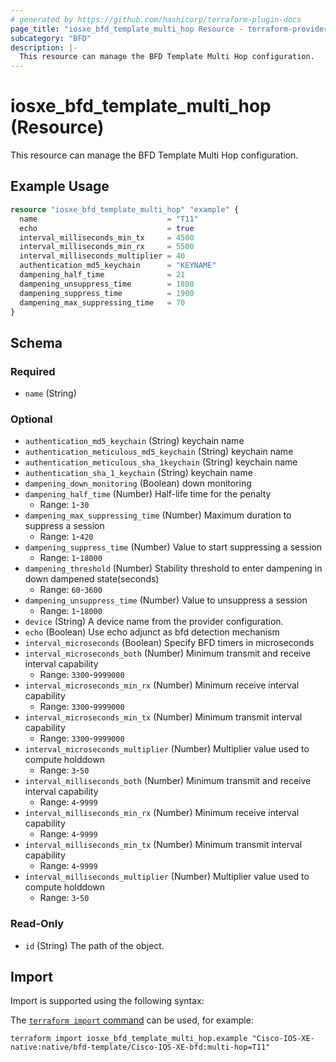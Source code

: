 ```yaml
---
# generated by https://github.com/hashicorp/terraform-plugin-docs
page_title: "iosxe_bfd_template_multi_hop Resource - terraform-provider-iosxe"
subcategory: "BFD"
description: |-
  This resource can manage the BFD Template Multi Hop configuration.
---
```


# iosxe_bfd_template_multi_hop (Resource)

This resource can manage the BFD Template Multi Hop configuration.

## Example Usage

```terraform
resource "iosxe_bfd_template_multi_hop" "example" {
  name                             = "T11"
  echo                             = true
  interval_milliseconds_min_tx     = 4500
  interval_milliseconds_min_rx     = 5500
  interval_milliseconds_multiplier = 40
  authentication_md5_keychain      = "KEYNAME"
  dampening_half_time              = 21
  dampening_unsuppress_time        = 1800
  dampening_suppress_time          = 1900
  dampening_max_suppressing_time   = 70
}
```

<!-- schema generated by tfplugindocs -->
## Schema

### Required

- `name` (String)

### Optional

- `authentication_md5_keychain` (String) keychain name
- `authentication_meticulous_md5_keychain` (String) keychain name
- `authentication_meticulous_sha_1keychain` (String) keychain name
- `authentication_sha_1_keychain` (String) keychain name
- `dampening_down_monitoring` (Boolean) down monitoring
- `dampening_half_time` (Number) Half-life time for the penalty
  - Range: `1`-`30`
- `dampening_max_suppressing_time` (Number) Maximum duration to suppress a session
  - Range: `1`-`420`
- `dampening_suppress_time` (Number) Value to start suppressing a session
  - Range: `1`-`18000`
- `dampening_threshold` (Number) Stability threshold to enter dampening in down dampened state(seconds)
  - Range: `60`-`3600`
- `dampening_unsuppress_time` (Number) Value to unsuppress a session
  - Range: `1`-`18000`
- `device` (String) A device name from the provider configuration.
- `echo` (Boolean) Use echo adjunct as bfd detection mechanism
- `interval_microseconds` (Boolean) Specify BFD timers in microseconds
- `interval_microseconds_both` (Number) Minimum transmit and receive interval capability
  - Range: `3300`-`9999000`
- `interval_microseconds_min_rx` (Number) Minimum receive interval capability
  - Range: `3300`-`9999000`
- `interval_microseconds_min_tx` (Number) Minimum transmit interval capability
  - Range: `3300`-`9999000`
- `interval_microseconds_multiplier` (Number) Multiplier value used to compute holddown
  - Range: `3`-`50`
- `interval_milliseconds_both` (Number) Minimum transmit and receive interval capability
  - Range: `4`-`9999`
- `interval_milliseconds_min_rx` (Number) Minimum receive interval capability
  - Range: `4`-`9999`
- `interval_milliseconds_min_tx` (Number) Minimum transmit interval capability
  - Range: `4`-`9999`
- `interval_milliseconds_multiplier` (Number) Multiplier value used to compute holddown
  - Range: `3`-`50`

### Read-Only

- `id` (String) The path of the object.

## Import

Import is supported using the following syntax:

The [`terraform import` command](https://developer.hashicorp.com/terraform/cli/commands/import) can be used, for example:

```shell
terraform import iosxe_bfd_template_multi_hop.example "Cisco-IOS-XE-native:native/bfd-template/Cisco-IOS-XE-bfd:multi-hop=T11"
```
